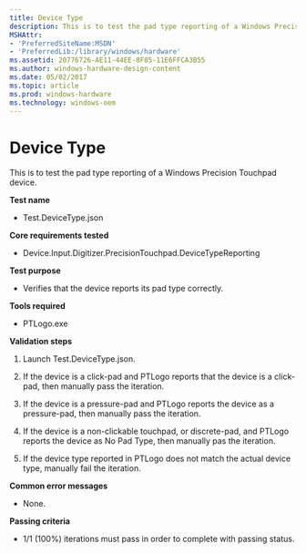 ```yaml
---
title: Device Type
description: This is to test the pad type reporting of a Windows Precision Touchpad device.
MSHAttr:
- 'PreferredSiteName:MSDN'
- 'PreferredLib:/library/windows/hardware'
ms.assetid: 20776726-AE11-44EE-8F85-11E6FFCA3B55
ms.author: windows-hardware-design-content
ms.date: 05/02/2017
ms.topic: article
ms.prod: windows-hardware
ms.technology: windows-oem
---
```


# Device Type


This is to test the pad type reporting of a Windows Precision Touchpad device.

**Test name**

-   Test.DeviceType.json

**Core requirements tested**

-   Device.Input.Digitizer.PrecisionTouchpad.DeviceTypeReporting

**Test purpose**

-   Verifies that the device reports its pad type correctly.

**Tools required**

-   PTLogo.exe

**Validation steps**

1. Launch Test.DeviceType.json.

2. If the device is a click-pad and PTLogo reports that the device is a click-pad, then manually pass the iteration.

3. If the device is a pressure-pad and PTLogo reports the device as a pressure-pad, then manually pass the iteration.

4. If the device is a non-clickable touchpad, or discrete-pad, and PTLogo reports the device as No Pad Type, then manually pas the iteration.

5. If the device type reported in PTLogo does not match the actual device type, manually fail the iteration.

**Common error messages**

-   None.

**Passing criteria**

-   1/1 (100%) iterations must pass in order to complete with passing status.

 

 







